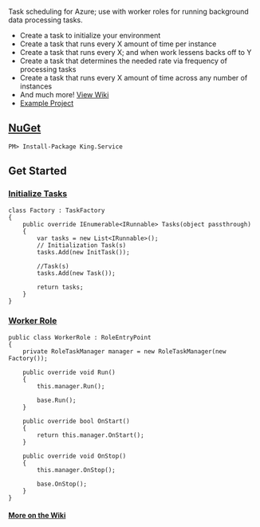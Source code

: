 Task scheduling for Azure; use with worker roles for running background data processing tasks.
- Create a task to initialize your environment
- Create a task that runs every X amount of time per instance
- Create a task that runs every X; and when work lessens backs off to Y
- Create a task that determines the needed rate via frequency of processing tasks
- Create a task that runs every X amount of time across any number of instances
- And much more! [View Wiki](https://github.com/jefking/King.Azure.BackgroundWorker/wiki)
- [Example Project](https://github.com/jefking/King.Azure.BackgroundWorker/tree/master/Worker)

## [NuGet](https://www.nuget.org/packages/King.Service)
```
PM> Install-Package King.Service
```

## Get Started
### [Initialize Tasks](https://github.com/jefking/King.Azure.BackgroundWorker/blob/master/Worker/Factory.cs)
```
class Factory : TaskFactory
{
    public override IEnumerable<IRunnable> Tasks(object passthrough)
    {
        var tasks = new List<IRunnable>();
        // Initialization Task(s)
        tasks.Add(new InitTask());

        //Task(s)
        tasks.Add(new Task());

        return tasks;
    }
}
```
### [Worker Role](https://github.com/jefking/King.Azure.BackgroundWorker/blob/master/Worker/WorkerRole.cs)
```
public class WorkerRole : RoleEntryPoint
{
    private RoleTaskManager manager = new RoleTaskManager(new Factory());

    public override void Run()
    {
        this.manager.Run();

        base.Run();
    }

    public override bool OnStart()
    {
        return this.manager.OnStart();
    }

    public override void OnStop()
    {
        this.manager.OnStop();

        base.OnStop();
    }
}
```

#### [More on the Wiki](https://github.com/jefking/King.Azure.BackgroundWorker/wiki)